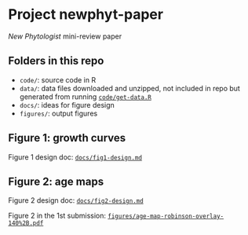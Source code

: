 # Project newphyt-paper
_New Phytologist_ mini-review paper

## Folders in this repo

- `code/`: source code in R
- `data/`: data files downloaded and unzipped, not included in repo but generated from running [`code/get-data.R`](code/get-data.R)
- `docs/`: ideas for figure design
- `figures/`: output figures

## Figure 1: growth curves

Figure 1 design doc: [`docs/fig1-design.md`](docs/fig1-design.md)

## Figure 2: age maps

Figure 2 design doc: [`docs/fig2-design.md`](docs/fig2-design.md)

Figure 2 in the 1st submission: [`figures/age-map-robinson-overlay-140%2B.pdf`](figures/age-map-robinson-overlay-140%2B.pdf)
